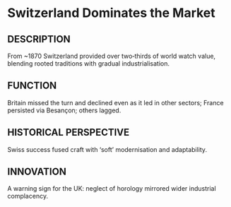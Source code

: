 # Switzerland Dominates the Market

## DESCRIPTION
From ~1870 Switzerland provided over two‑thirds of world watch value, blending rooted traditions with gradual industrialisation.

## FUNCTION
Britain missed the turn and declined even as it led in other sectors; France persisted via Besançon; others lagged.

## HISTORICAL PERSPECTIVE
Swiss success fused craft with ‘soft’ modernisation and adaptability.

## INNOVATION
A warning sign for the UK: neglect of horology mirrored wider industrial complacency.
